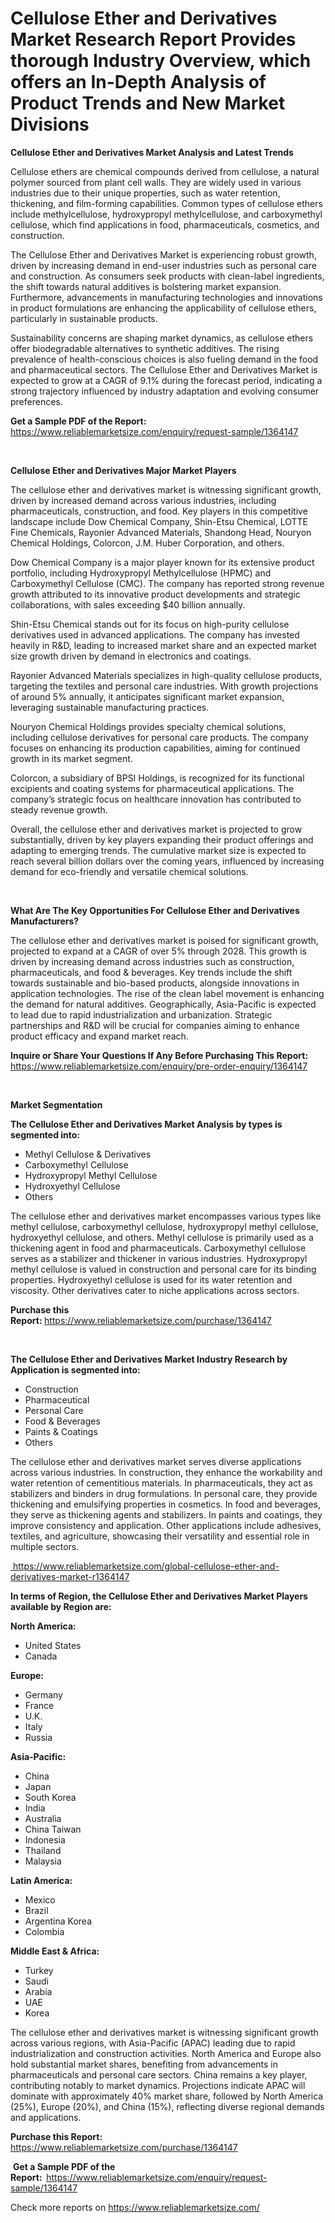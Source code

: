 <p><h1>Cellulose Ether and Derivatives Market Research Report Provides thorough Industry Overview, which offers an In-Depth Analysis of Product Trends and New Market Divisions</h1></p><p><strong>Cellulose Ether and Derivatives Market Analysis and Latest Trends</strong></p>
<p><p>Cellulose ethers are chemical compounds derived from cellulose, a natural polymer sourced from plant cell walls. They are widely used in various industries due to their unique properties, such as water retention, thickening, and film-forming capabilities. Common types of cellulose ethers include methylcellulose, hydroxypropyl methylcellulose, and carboxymethyl cellulose, which find applications in food, pharmaceuticals, cosmetics, and construction.</p><p>The Cellulose Ether and Derivatives Market is experiencing robust growth, driven by increasing demand in end-user industries such as personal care and construction. As consumers seek products with clean-label ingredients, the shift towards natural additives is bolstering market expansion. Furthermore, advancements in manufacturing technologies and innovations in product formulations are enhancing the applicability of cellulose ethers, particularly in sustainable products.</p><p>Sustainability concerns are shaping market dynamics, as cellulose ethers offer biodegradable alternatives to synthetic additives. The rising prevalence of health-conscious choices is also fueling demand in the food and pharmaceutical sectors. The Cellulose Ether and Derivatives Market is expected to grow at a CAGR of 9.1% during the forecast period, indicating a strong trajectory influenced by industry adaptation and evolving consumer preferences.</p></p>
<p><strong>Get a Sample PDF of the Report:&nbsp;</strong> <a href="https://www.reliablemarketsize.com/enquiry/request-sample/1364147?utm_campaign=1884&utm_medium=2&utm_source=Github&utm_content=ia&utm_term=03022025&utm_id=cellulose-ether-and-derivatives">https://www.reliablemarketsize.com/enquiry/request-sample/1364147</a></p>
<p>&nbsp;</p>
<p><strong>Cellulose Ether and Derivatives Major Market Players</strong></p>
<p><p>The cellulose ether and derivatives market is witnessing significant growth, driven by increased demand across various industries, including pharmaceuticals, construction, and food. Key players in this competitive landscape include Dow Chemical Company, Shin-Etsu Chemical, LOTTE Fine Chemicals, Rayonier Advanced Materials, Shandong Head, Nouryon Chemical Holdings, Colorcon, J.M. Huber Corporation, and others.</p><p>Dow Chemical Company is a major player known for its extensive product portfolio, including Hydroxypropyl Methylcellulose (HPMC) and Carboxymethyl Cellulose (CMC). The company has reported strong revenue growth attributed to its innovative product developments and strategic collaborations, with sales exceeding $40 billion annually.</p><p>Shin-Etsu Chemical stands out for its focus on high-purity cellulose derivatives used in advanced applications. The company has invested heavily in R&D, leading to increased market share and an expected market size growth driven by demand in electronics and coatings.</p><p>Rayonier Advanced Materials specializes in high-quality cellulose products, targeting the textiles and personal care industries. With growth projections of around 5% annually, it anticipates significant market expansion, leveraging sustainable manufacturing practices.</p><p>Nouryon Chemical Holdings provides specialty chemical solutions, including cellulose derivatives for personal care products. The company focuses on enhancing its production capabilities, aiming for continued growth in its market segment.</p><p>Colorcon, a subsidiary of BPSI Holdings, is recognized for its functional excipients and coating systems for pharmaceutical applications. The company’s strategic focus on healthcare innovation has contributed to steady revenue growth.</p><p>Overall, the cellulose ether and derivatives market is projected to grow substantially, driven by key players expanding their product offerings and adapting to emerging trends. The cumulative market size is expected to reach several billion dollars over the coming years, influenced by increasing demand for eco-friendly and versatile chemical solutions.</p></p>
<p>&nbsp;</p>
<p><strong>What Are The Key Opportunities For Cellulose Ether and Derivatives Manufacturers?</strong></p>
<p><p>The cellulose ether and derivatives market is poised for significant growth, projected to expand at a CAGR of over 5% through 2028. This growth is driven by increasing demand across industries such as construction, pharmaceuticals, and food & beverages. Key trends include the shift towards sustainable and bio-based products, alongside innovations in application technologies. The rise of the clean label movement is enhancing the demand for natural additives. Geographically, Asia-Pacific is expected to lead due to rapid industrialization and urbanization. Strategic partnerships and R&D will be crucial for companies aiming to enhance product efficacy and expand market reach.</p></p>
<p><strong>Inquire or Share Your Questions If Any Before Purchasing This Report:</strong> <a href="https://www.reliablemarketsize.com/enquiry/pre-order-enquiry/1364147?utm_campaign=1884&utm_medium=2&utm_source=Github&utm_content=ia&utm_term=03022025&utm_id=cellulose-ether-and-derivatives">https://www.reliablemarketsize.com/enquiry/pre-order-enquiry/1364147</a></p>
<p>&nbsp;</p>
<p><strong>Market Segmentation</strong></p>
<p><strong>The Cellulose Ether and Derivatives Market Analysis by types is segmented into:</strong></p>
<p><ul><li>Methyl Cellulose & Derivatives</li><li>Carboxymethyl Cellulose</li><li>Hydroxypropyl Methyl Cellulose</li><li>Hydroxyethyl Cellulose</li><li>Others</li></ul></p>
<p><p>The cellulose ether and derivatives market encompasses various types like methyl cellulose, carboxymethyl cellulose, hydroxypropyl methyl cellulose, hydroxyethyl cellulose, and others. Methyl cellulose is primarily used as a thickening agent in food and pharmaceuticals. Carboxymethyl cellulose serves as a stabilizer and thickener in various industries. Hydroxypropyl methyl cellulose is valued in construction and personal care for its binding properties. Hydroxyethyl cellulose is used for its water retention and viscosity. Other derivatives cater to niche applications across sectors.</p></p>
<p><strong>Purchase this Report:&nbsp;</strong><a href="https://www.reliablemarketsize.com/purchase/1364147?utm_campaign=1884&utm_medium=2&utm_source=Github&utm_content=ia&utm_term=03022025&utm_id=cellulose-ether-and-derivatives">https://www.reliablemarketsize.com/purchase/1364147</a></p>
<p>&nbsp;</p>
<p><strong>The Cellulose Ether and Derivatives Market Industry Research by Application is segmented into:</strong></p>
<p><ul><li>Construction</li><li>Pharmaceutical</li><li>Personal Care</li><li>Food & Beverages</li><li>Paints & Coatings</li><li>Others</li></ul></p>
<p><p>The cellulose ether and derivatives market serves diverse applications across various industries. In construction, they enhance the workability and water retention of cementitious materials. In pharmaceuticals, they act as stabilizers and binders in drug formulations. In personal care, they provide thickening and emulsifying properties in cosmetics. In food and beverages, they serve as thickening agents and stabilizers. In paints and coatings, they improve consistency and application. Other applications include adhesives, textiles, and agriculture, showcasing their versatility and essential role in multiple sectors.</p></p>
<p><a href="https://www.reliablemarketsize.com/global-cellulose-ether-and-derivatives-market-r1364147?utm_campaign=1884&utm_medium=2&utm_source=Github&utm_content=ia&utm_term=03022025&utm_id=cellulose-ether-and-derivatives">&nbsp;https://www.reliablemarketsize.com/global-cellulose-ether-and-derivatives-market-r1364147</a></p>
<p><strong>In terms of Region, the Cellulose Ether and Derivatives Market Players available by Region are:</strong></p>
<p>
    <p> <strong> North America: </strong>
        <ul>
            <li>United States</li>
            <li>Canada</li>
        </ul>
        </p> 
    <p> <strong> Europe: </strong>
        <ul>
            <li>Germany</li>
            <li>France</li>
            <li>U.K.</li>
            <li>Italy</li>
            <li>Russia</li>
        </ul>
        </p> 
    <p> <strong> Asia-Pacific: </strong>
        <ul>
            <li>China</li>
            <li>Japan</li>
            <li>South Korea</li>
            <li>India</li>
            <li>Australia</li>
            <li>China Taiwan</li>
            <li>Indonesia</li>
            <li>Thailand</li>
            <li>Malaysia</li>
        </ul>
        </p> 
    <p> <strong> Latin America: </strong>
        <ul>
            <li>Mexico</li>
            <li>Brazil</li>
            <li>Argentina Korea</li>
            <li>Colombia</li>
        </ul>
        </p> 
    <p> <strong> Middle East & Africa: </strong>
        <ul>
            <li>Turkey</li>
            <li>Saudi</li>
            <li>Arabia</li>
            <li>UAE</li>
            <li>Korea</li>
        </ul>
    </p>
    </p>
<p><p>The cellulose ether and derivatives market is witnessing significant growth across various regions, with Asia-Pacific (APAC) leading due to rapid industrialization and construction activities. North America and Europe also hold substantial market shares, benefiting from advancements in pharmaceuticals and personal care sectors. China remains a key player, contributing notably to market dynamics. Projections indicate APAC will dominate with approximately 40% market share, followed by North America (25%), Europe (20%), and China (15%), reflecting diverse regional demands and applications.</p></p>
<p><strong>Purchase this Report: </strong><a href="https://www.reliablemarketsize.com/purchase/1364147?utm_campaign=1884&utm_medium=2&utm_source=Github&utm_content=ia&utm_term=03022025&utm_id=cellulose-ether-and-derivatives">https://www.reliablemarketsize.com/purchase/1364147</a></p>
<p>&nbsp;<strong>Get a Sample PDF of the Report:&nbsp;&nbsp;</strong><a href="https://www.reliablemarketsize.com/enquiry/request-sample/1364147?utm_campaign=1884&utm_medium=2&utm_source=Github&utm_content=ia&utm_term=03022025&utm_id=cellulose-ether-and-derivatives">https://www.reliablemarketsize.com/enquiry/request-sample/1364147</a></p>
<p><strong></strong></p>
<p>Check more reports on <a href="https://www.reliablemarketsize.com/?utm_campaign=1884&utm_medium=2&utm_source=Github&utm_content=ia&utm_term=03022025&utm_id=cellulose-ether-and-derivatives">https://www.reliablemarketsize.com/</a></p>